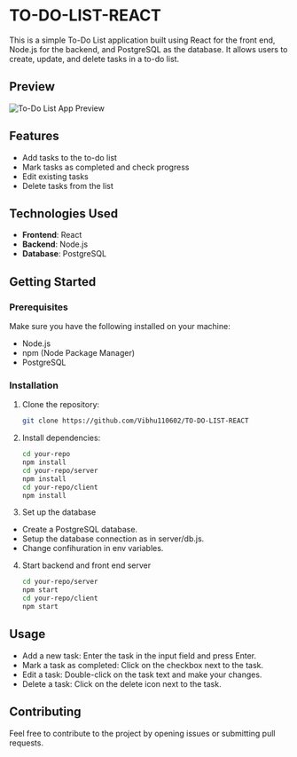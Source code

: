 # TO-DO-LIST-REACT
This is a simple To-Do List application built using React for the front end, Node.js for the backend, and PostgreSQL as the database. It allows users to create, update, and delete tasks in a to-do list.

## Preview
![To-Do List App Preview](https://i.ibb.co/Drh8017/Screenshot-23.png)

## Features
- Add tasks to the to-do list
- Mark tasks as completed and check progress
- Edit existing tasks
- Delete tasks from the list

## Technologies Used
- **Frontend**: React
- **Backend**: Node.js
- **Database**: PostgreSQL

## Getting Started
### Prerequisites
Make sure you have the following installed on your machine:
- Node.js
- npm (Node Package Manager)
- PostgreSQL

### Installation

1. Clone the repository:

   ```bash
   git clone https://github.com/Vibhu110602/TO-DO-LIST-REACT

2. Install dependencies:
   ```bash
   cd your-repo
   npm install
   cd your-repo/server
   npm install
   cd your-repo/client
   npm install

3. Set up the database
- Create a PostgreSQL database.
- Setup the database connection as in server/db.js.
- Change confihuration in env variables.

4. Start backend and front end server
   ```bash
   cd your-repo/server
   npm start
   cd your-repo/client
   npm start


## Usage
- Add a new task: Enter the task in the input field and press Enter.
- Mark a task as completed: Click on the checkbox next to the task.
- Edit a task: Double-click on the task text and make your changes.
- Delete a task: Click on the delete icon next to the task.

## Contributing
Feel free to contribute to the project by opening issues or submitting pull requests.


  


